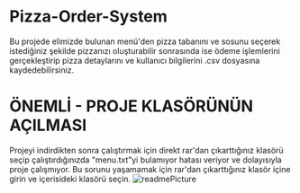 # Pizza-Order-System
Bu projede elimizde bulunan menü'den pizza tabanını ve sosunu seçerek istediğiniz şekilde pizzanızı oluşturabilir sonrasında ise ödeme işlemlerini gerçekleştirip pizza   detaylarını ve kullanıcı bilgilerini .csv dosyasına kaydedebilirsiniz.


# ÖNEMLİ - PROJE KLASÖRÜNÜN AÇILMASI
Projeyi indirdikten sonra çalıştırmak için direkt rar'dan çıkarttığınız klasörü seçip çalıştırdığınızda "menu.txt"yi bulamıyor hatası veriyor ve dolayısıyla proje çalışmıyor.
Bu sorunu yaşamamak için rar'dan çıkarttığınız klasör içine girin ve içerisideki klasörü seçin.
![readmePicture](https://user-images.githubusercontent.com/101925448/224716977-6d13d2c5-2c8f-473b-9ea9-12ced8cefe36.jpg)


